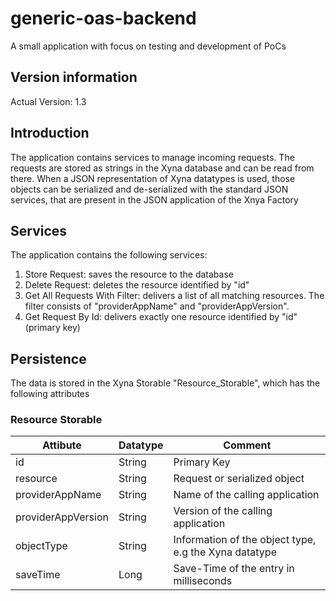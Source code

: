 # generic-oas-backend
A small application with focus on testing and development of PoCs

## Version information

Actual Version: 1.3

## Introduction

The application contains services to manage incoming requests. The requests are stored as strings in the Xyna database and can be read from there.
When a JSON representation of Xyna datatypes is used, those objects can be serialized and de-serialized with the standard JSON services, that are present in the JSON application of the Xnya Factory

## Services

The application contains the following services:

1. Store Request: saves the resource to the database
2. Delete Request: deletes the resource identified by "id"
3. Get All Requests With Filter: delivers a list of all matching resources. The filter consists of "providerAppName" and "providerAppVersion".
4. Get Request By Id: delivers exactly one resource identified by "id" (primary key)


## Persistence

The data is stored in the Xyna Storable "Resource_Storable", which has the following attributes

### Resource Storable

| Attibute           | Datatype | Comment                                               |
| ---                | ---      | ---                                                   |
| id                 | String   | Primary Key                                           |
| resource           | String   | Request or serialized object                          |
| providerAppName    | String   | Name of the calling application                       |
| providerAppVersion | String   | Version of the calling application                    |
| objectType         | String   | Information of the object type, e.g the Xyna datatype |
| saveTime           | Long     | Save-Time of the entry in milliseconds                |
